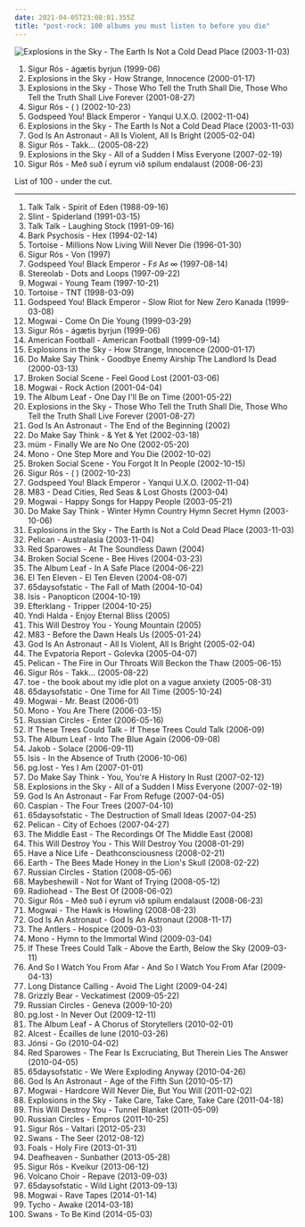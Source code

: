 ```yaml
---
date: 2021-04-05T23:08:01.355Z
title: "post-rock: 100 albums you must listen to before you die"
---
```

![Explosions in the Sky - The Earth Is Not a Cold Dead Place (2003-11-03)](http://coverartarchive.org/release/ca19daf0-1d0e-4bc4-9972-b2a1dab4356d/15041243224-500.jpg "Explosions in the Sky - The Earth Is Not a Cold Dead Place (2003-11-03)")
<ol class="albums">
<li data-cover="http://coverartarchive.org/release/3f38169f-6501-4383-8a0e-06d416338e8f/6928375238-500.jpg" data-tags="post-rock" role="button">Sigur Rós - ágætis byrjun (1999-06)</li>
<li data-cover="http://coverartarchive.org/release/3cf540c3-fed6-3e22-9b9c-404927874050/2835781208-500.jpg" data-tags="post-rock" role="button">Explosions in the Sky - How Strange, Innocence (2000-01-17)</li>
<li data-cover="http://coverartarchive.org/release/6d34fe86-5e12-373e-b02b-7f4777543724/12154902728-500.jpg" data-tags="post-rock" role="button">Explosions in the Sky - Those Who Tell the Truth Shall Die, Those Who Tell the Truth Shall Live Forever (2001-08-27)</li>
<li data-cover="https://img.discogs.com/VheYISXt_58od4eKphk3Dpi-pWA=/fit-in/600x529/filters:strip_icc():format(jpeg):mode_rgb():quality(90)/discogs-images/R-69857-1505864447-6375.jpeg.jpg" data-tags="post-rock" role="button">Sigur Rós - ( ) (2002-10-23)</li>
<li data-cover="http://coverartarchive.org/release/41bb9343-aec0-4619-8e8b-cf3d74d7d8fe/25247815398-500.jpg" data-tags="post-rock" role="button">Godspeed You! Black Emperor - Yanqui U.X.O. (2002-11-04)</li>
<li data-cover="http://coverartarchive.org/release/ca19daf0-1d0e-4bc4-9972-b2a1dab4356d/15041243224-500.jpg" data-tags="post-rock" role="button">Explosions in the Sky - The Earth Is Not a Cold Dead Place (2003-11-03)</li>
<li data-cover="http://coverartarchive.org/release/7e456c3a-0987-445b-869d-f3402ccdbbc0/4679537098-500.jpg" data-tags="post-rock" role="button">God Is An Astronaut - All Is Violent, All Is Bright (2005-02-04)</li>
<li data-cover="http://coverartarchive.org/release/4e5c0257-cf0e-3ece-95e6-bf3dc4c18f2b/8227839938-500.jpg" data-tags="post-rock" role="button">Sigur Rós - Takk... (2005-08-22)</li>
<li data-cover="https://via.placeholder.com/450" data-tags="post-rock" role="button">Explosions in the Sky - All of a Sudden I Miss Everyone (2007-02-19)</li>
<li data-cover="http://coverartarchive.org/release/e4cef835-f2ac-48df-8407-b38ac4ec9969/22564414072-500.jpg" data-tags="post-rock" role="button">Sigur Rós - Með suð í eyrum við spilum endalaust (2008-06-23)</li>
</ol>
List of 100 - under the cut.
<!-- more -->

_________________

<ol class="albums">
<li data-cover="http://coverartarchive.org/release/aa5eda82-6d4b-4629-b92b-a1d7e730ce66/12775167333-500.jpg" data-tags="post-rock" role="button">
Talk Talk - Spirit of Eden (1988-09-16)
</li>
<li data-cover="http://coverartarchive.org/release/a16b871f-3b71-3bb0-9a9d-798b513a4fc0/11175324617-500.jpg" data-tags="post-rock, math rock" role="button">
Slint - Spiderland (1991-03-15)
</li>
<li data-cover="https://via.placeholder.com/450" data-tags="post-rock" role="button">
Talk Talk - Laughing Stock (1991-09-16)
</li>
<li data-cover="https://via.placeholder.com/450" data-tags="post-rock" role="button">
Bark Psychosis - Hex (1994-02-14)
</li>
<li data-cover="http://coverartarchive.org/release/19d89c34-6a91-4e7a-8d8a-499159e781cf/4483481718-500.jpg" data-tags="post-rock" role="button">
Tortoise - Millions Now Living Will Never Die (1996-01-30)
</li>
<li data-cover="https://img.discogs.com/xDoLKS9K6k-_LsoyHCli65KIfo0=/fit-in/600x600/filters:strip_icc():format(jpeg):mode_rgb():quality(90)/discogs-images/R-5800452-1403020958-1511.jpeg.jpg" data-tags="ambient, post-rock" role="button">
Sigur Rós - Von (1997)
</li>
<li data-cover="http://coverartarchive.org/release/771ae005-6f8b-4831-9350-c3a7fdcb2442/2324127707-500.jpg" data-tags="post-rock" role="button">
Godspeed You! Black Emperor - F♯ A♯ ∞ (1997-08-14)
</li>
<li data-cover="http://coverartarchive.org/release/ac08220a-ca91-3c93-b31b-b231270773af/11622727078-500.jpg" data-tags="lounge, electronic, post-rock" role="button">
Stereolab - Dots and Loops (1997-09-22)
</li>
<li data-cover="https://img.discogs.com/MgbCo9h_A8B38ho2LhtEa6QR07k=/fit-in/300x300/filters:strip_icc():format(jpeg):mode_rgb():quality(90)/discogs-images/R-3204761-1320403054.jpeg.jpg" data-tags="post-rock" role="button">
Mogwai - Young Team (1997-10-21)
</li>
<li data-cover="http://coverartarchive.org/release/db2b85d1-912d-3965-bd5e-7c9dc18e2af1/22029271309-500.jpg" data-tags="post-rock" role="button">
Tortoise - TNT (1998-03-09)
</li>
<li data-cover="http://coverartarchive.org/release/745cec89-d876-4e34-9b26-281d6a8d7cac/1667179400-500.jpg" data-tags="post-rock" role="button">
Godspeed You! Black Emperor - Slow Riot for New Zero Kanada (1999-03-08)
</li>
<li data-cover="http://coverartarchive.org/release/3e24ce0c-8c65-3d11-a595-bd404d8695cc/6096170352-500.jpg" data-tags="post-rock" role="button">
Mogwai - Come On Die Young (1999-03-29)
</li>
<li data-cover="http://coverartarchive.org/release/3f38169f-6501-4383-8a0e-06d416338e8f/6928375238-500.jpg" data-tags="post-rock" role="button">
Sigur Rós - ágætis byrjun (1999-06)
</li>
<li data-cover="http://coverartarchive.org/release/aa4983e3-f20f-48fd-a446-8230a71c470b/7248178022-500.jpg" data-tags="indie rock, emo" role="button">
American Football - American Football (1999-09-14)
</li>
<li data-cover="http://coverartarchive.org/release/3cf540c3-fed6-3e22-9b9c-404927874050/2835781208-500.jpg" data-tags="post-rock" role="button">
Explosions in the Sky - How Strange, Innocence (2000-01-17)
</li>
<li data-cover="http://coverartarchive.org/release/43ada966-ad97-3806-8e11-78a4c8c4c19c/19444477382-500.jpg" data-tags="post-rock" role="button">
Do Make Say Think - Goodbye Enemy Airship The Landlord Is Dead (2000-03-13)
</li>
<li data-cover="http://coverartarchive.org/release/bcc94f56-bdb0-32b7-9d1b-fda488bff5dc/27138605951-500.jpg" data-tags="post-rock, ambient" role="button">
Broken Social Scene - Feel Good Lost (2001-03-06)
</li>
<li data-cover="http://coverartarchive.org/release/33a19b38-195f-4d41-82aa-60784b63e008/9519834306-500.jpg" data-tags="post-rock" role="button">
Mogwai - Rock Action (2001-04-04)
</li>
<li data-cover="http://coverartarchive.org/release/ac46568e-7818-4351-8d8a-a59ce427e636/21974963842-500.jpg" data-tags="post-rock" role="button">
The Album Leaf - One Day I'll Be on Time (2001-05-22)
</li>
<li data-cover="http://coverartarchive.org/release/6d34fe86-5e12-373e-b02b-7f4777543724/12154902728-500.jpg" data-tags="post-rock" role="button">
Explosions in the Sky - Those Who Tell the Truth Shall Die, Those Who Tell the Truth Shall Live Forever (2001-08-27)
</li>
<li data-cover="http://coverartarchive.org/release/bba92da4-27ac-4667-bb5c-5ecbe0965c4e/4793958640-500.jpg" data-tags="post-rock" role="button">
God Is An Astronaut - The End of the Beginning (2002)
</li>
<li data-cover="http://coverartarchive.org/release/2a805ece-543e-467b-b549-bb918a824235/16466532170-500.jpg" data-tags="post-rock" role="button">
Do Make Say Think - & Yet & Yet (2002-03-18)
</li>
<li data-cover="https://img.discogs.com/lXD8whyAYclV6eo5oxbFpF-BrwU=/fit-in/600x463/filters:strip_icc():format(jpeg):mode_rgb():quality(90)/discogs-images/R-1902743-1251309415.jpeg.jpg" data-tags="electronic" role="button">
múm - Finally We are No One (2002-05-20)
</li>
<li data-cover="http://coverartarchive.org/release/a80c691b-9444-3db0-9bfe-ff08f7b23e62/11071657210-500.jpg" data-tags="post-rock" role="button">
Mono - One Step More and You Die (2002-10-02)
</li>
<li data-cover="http://coverartarchive.org/release/4a62cd38-0405-33c0-ade2-6be951f7b777/8606673911-500.jpg" data-tags="indie, indie rock" role="button">
Broken Social Scene - You Forgot It In People (2002-10-15)
</li>
<li data-cover="https://img.discogs.com/VheYISXt_58od4eKphk3Dpi-pWA=/fit-in/600x529/filters:strip_icc():format(jpeg):mode_rgb():quality(90)/discogs-images/R-69857-1505864447-6375.jpeg.jpg" data-tags="post-rock" role="button">
Sigur Rós - ( ) (2002-10-23)
</li>
<li data-cover="http://coverartarchive.org/release/41bb9343-aec0-4619-8e8b-cf3d74d7d8fe/25247815398-500.jpg" data-tags="post-rock" role="button">
Godspeed You! Black Emperor - Yanqui U.X.O. (2002-11-04)
</li>
<li data-cover="https://img.discogs.com/cPOAGSV5Ub7EhGwDZKsrFmxKs00=/fit-in/600x597/filters:strip_icc():format(jpeg):mode_rgb():quality(90)/discogs-images/R-2711857-1362859603-3556.jpeg.jpg" data-tags="electronic, shoegaze" role="button">
M83 - Dead Cities, Red Seas & Lost Ghosts (2003-04)
</li>
<li data-cover="http://coverartarchive.org/release/b82ec0ff-d0d7-3af1-ac8c-78440e5f1c62/19956977765-500.jpg" data-tags="post-rock" role="button">
Mogwai - Happy Songs for Happy People (2003-05-21)
</li>
<li data-cover="https://img.discogs.com/dIVo8W4pFFey26llqo4MiI4cueQ=/fit-in/600x600/filters:strip_icc():format(jpeg):mode_rgb():quality(90)/discogs-images/R-613301-1167145727.jpeg.jpg" data-tags="post-rock" role="button">
Do Make Say Think - Winter Hymn Country Hymn Secret Hymn (2003-10-06)
</li>
<li data-cover="http://coverartarchive.org/release/ca19daf0-1d0e-4bc4-9972-b2a1dab4356d/15041243224-500.jpg" data-tags="post-rock" role="button">
Explosions in the Sky - The Earth Is Not a Cold Dead Place (2003-11-03)
</li>
<li data-cover="http://coverartarchive.org/release/71794ed3-3763-482b-b24e-7a6adf751aa9/22635557412-500.jpg" data-tags="post-rock, post-metal, sludge" role="button">
Pelican - Australasia (2003-11-04)
</li>
<li data-cover="https://img.discogs.com/W6C-QpKrpalhXPs4aDLwy56iQek=/fit-in/500x500/filters:strip_icc():format(jpeg):mode_rgb():quality(90)/discogs-images/R-558039-1131320823.jpeg.jpg" data-tags="post-rock" role="button">
Red Sparowes - At The Soundless Dawn (2004)
</li>
<li data-cover="https://img.discogs.com/aa2ZwdTxBhChGMOEqNwyJLoi3mw=/fit-in/300x300/filters:strip_icc():format(jpeg):mode_rgb():quality(90)/discogs-images/R-1393970-1215889453.jpeg.jpg" data-tags="indie rock, canadian, post-rock" role="button">
Broken Social Scene - Bee Hives (2004-03-23)
</li>
<li data-cover="http://coverartarchive.org/release/cc681229-1e2a-306d-b01c-c6f058f229bf/27655285092-500.jpg" data-tags="post-rock, instrumental" role="button">
The Album Leaf - In A Safe Place (2004-06-22)
</li>
<li data-cover="http://coverartarchive.org/release/db3eebbe-4d38-4cf9-8e70-2ee2643bcac1/23731746910-500.jpg" data-tags="post-rock" role="button">
El Ten Eleven - El Ten Eleven (2004-08-07)
</li>
<li data-cover="http://coverartarchive.org/release/e0e6f524-90b3-400a-aa4c-ab89e9c172f0/13891715369-500.jpg" data-tags="post-rock" role="button">
65daysofstatic - The Fall of Math (2004-10-04)
</li>
<li data-cover="http://coverartarchive.org/release/90088a59-b98d-4960-9abf-71a65ef16e71/14236443791-500.jpg" data-tags="post-metal" role="button">
Isis - Panopticon (2004-10-19)
</li>
<li data-cover="https://img.discogs.com/xh711CJOlWSPk9O-Jju1XAL98qs=/fit-in/600x513/filters:strip_icc():format(jpeg):mode_rgb():quality(90)/discogs-images/R-467110-1117802145.jpg.jpg" data-tags="post-rock, electronic" role="button">
Efterklang - Tripper (2004-10-25)
</li>
<li data-cover="http://coverartarchive.org/release/e750d3d5-d213-3b14-8ae3-740bb58e0767/6253524832-500.jpg" data-tags="post-rock" role="button">
Yndi Halda - Enjoy Eternal Bliss (2005)
</li>
<li data-cover="https://img.discogs.com/hTywSIGX36GrVMcBP_DkZUS9sJ4=/fit-in/600x600/filters:strip_icc():format(jpeg):mode_rgb():quality(90)/discogs-images/R-1269964-1235539919.jpeg.jpg" data-tags="post-rock" role="button">
This Will Destroy You - Young Mountain (2005)
</li>
<li data-cover="http://coverartarchive.org/release/db85c244-53e7-441c-bab0-52c9c0d27450/1485479058-500.jpg" data-tags="electronic, shoegaze" role="button">
M83 - Before the Dawn Heals Us (2005-01-24)
</li>
<li data-cover="http://coverartarchive.org/release/7e456c3a-0987-445b-869d-f3402ccdbbc0/4679537098-500.jpg" data-tags="post-rock" role="button">
God Is An Astronaut - All Is Violent, All Is Bright (2005-02-04)
</li>
<li data-cover="https://via.placeholder.com/450" data-tags="post-rock" role="button">
The Evpatoria Report - Golevka (2005-04-07)
</li>
<li data-cover="http://coverartarchive.org/release/65c232e4-cd6d-4354-a623-eab1b463d9b0/22635528848-500.jpg" data-tags="post-rock, instrumental" role="button">
Pelican - The Fire in Our Throats Will Beckon the Thaw (2005-06-15)
</li>
<li data-cover="http://coverartarchive.org/release/4e5c0257-cf0e-3ece-95e6-bf3dc4c18f2b/8227839938-500.jpg" data-tags="post-rock" role="button">
Sigur Rós - Takk... (2005-08-22)
</li>
<li data-cover="http://coverartarchive.org/release/9c27b3e5-ccd0-4524-8e6c-0c35adb41771/13198374240-500.jpg" data-tags="math rock, post-rock" role="button">
toe - the book about my idle plot on a vague anxiety (2005-08-31)
</li>
<li data-cover="http://coverartarchive.org/release/a41e4735-76af-4ee3-aa0f-1d12eda2bf25/2737978532-500.jpg" data-tags="post-rock" role="button">
65daysofstatic - One Time for All Time (2005-10-24)
</li>
<li data-cover="https://img.discogs.com/x6SWrlbfsNYQ1w-fyD5DPOiuwpY=/fit-in/600x617/filters:strip_icc():format(jpeg):mode_rgb():quality(90)/discogs-images/R-699064-1599320517-4791.jpeg.jpg" data-tags="post-rock" role="button">
Mogwai - Mr. Beast (2006-01)
</li>
<li data-cover="http://coverartarchive.org/release/3bfa4c29-3425-320d-87ae-f6d0e9e83b75/3361339988-500.jpg" data-tags="post-rock" role="button">
Mono - You Are There (2006-03-15)
</li>
<li data-cover="https://img.discogs.com/6ifi1redUdOzAAkz0gVZTZbrRvY=/fit-in/300x300/filters:strip_icc():format(jpeg):mode_rgb():quality(90)/discogs-images/R-801151-1382705063-4726.jpeg.jpg" data-tags="post-rock, instrumental" role="button">
Russian Circles - Enter (2006-05-16)
</li>
<li data-cover="http://coverartarchive.org/release/5c3fcbf5-4d4c-352f-9701-bc3e246e6c95/6533494753-500.jpg" data-tags="post-rock" role="button">
If These Trees Could Talk - If These Trees Could Talk (2006-09)
</li>
<li data-cover="https://img.discogs.com/GPy5UWU-bunOlZMGD56Pky5MSg0=/fit-in/600x529/filters:strip_icc():format(jpeg):mode_rgb():quality(90)/discogs-images/R-789533-1532239155-6833.jpeg.jpg" data-tags="post-rock" role="button">
The Album Leaf - Into The Blue Again (2006-09-08)
</li>
<li data-cover="http://coverartarchive.org/release/3c1a6130-416f-4d8d-8731-98a7f11b8b2a/2884904467-500.jpg" data-tags="post-rock" role="button">
Jakob - Solace (2006-09-11)
</li>
<li data-cover="http://coverartarchive.org/release/0ba88c6e-cc27-4d6b-bf98-638464ec069e/9123370524-500.jpg" data-tags="sludge, post-metal, post-rock" role="button">
Isis - In the Absence of Truth (2006-10-06)
</li>
<li data-cover="http://coverartarchive.org/release/aa3740d6-5283-4d47-99ab-9837937e743c/8957154758-500.jpg" data-tags="post-rock" role="button">
pg.lost - Yes I Am (2007-01-01)
</li>
<li data-cover="http://coverartarchive.org/release/41edeb3e-bb68-3ddc-87a8-c7ed8964e730/2155282117-500.jpg" data-tags="post-rock" role="button">
Do Make Say Think - You, You're A History In Rust (2007-02-12)
</li>
<li data-cover="https://via.placeholder.com/450" data-tags="post-rock" role="button">
Explosions in the Sky - All of a Sudden I Miss Everyone (2007-02-19)
</li>
<li data-cover="http://coverartarchive.org/release/ccefc9af-1767-4fe2-80c9-3a8cfb33a2b3/4793919911-500.jpg" data-tags="post-rock" role="button">
God Is An Astronaut - Far From Refuge (2007-04-05)
</li>
<li data-cover="http://coverartarchive.org/release/2117afca-c69d-3225-bd8c-ac469ef043cd/14990944529-500.jpg" data-tags="post-rock" role="button">
Caspian - The Four Trees (2007-04-10)
</li>
<li data-cover="http://coverartarchive.org/release/72bc36e5-6af1-4d62-b72d-ec60cfa5fea6/3248569775-500.jpg" data-tags="post-rock" role="button">
65daysofstatic - The Destruction of Small Ideas (2007-04-25)
</li>
<li data-cover="http://coverartarchive.org/release/8dcdef43-6ca6-45b8-90f9-9eefe8e038d0/16157041487-500.jpg" data-tags="post-rock" role="button">
Pelican - City of Echoes (2007-04-27)
</li>
<li data-cover="https://img.discogs.com/UBd7YqXMjTGwZKEQrXE1EotW9co=/fit-in/600x800/filters:strip_icc():format(jpeg):mode_rgb():quality(90)/discogs-images/R-1944687-1546335869-8526.jpeg.jpg" data-tags="indie, folk, post-rock, indie folk" role="button">
The Middle East - The Recordings Of The Middle East (2008)
</li>
<li data-cover="http://coverartarchive.org/release/d0625be2-7d18-4ed8-a121-352ba282bd78/3370136741-500.jpg" data-tags="post-rock" role="button">
This Will Destroy You - This Will Destroy You (2008-01-29)
</li>
<li data-cover="http://coverartarchive.org/release/1b354727-7edb-4216-b416-67a4a9030fb4/27119269087-500.jpg" data-tags="shoegaze" role="button">
Have a Nice Life - Deathconsciousness (2008-02-21)
</li>
<li data-cover="http://coverartarchive.org/release/af17e2e2-6b02-44b8-a848-67c7f66f6803/17517986245-500.jpg" data-tags="drone, instrumental, post-rock" role="button">
Earth - The Bees Made Honey in the Lion's Skull (2008-02-22)
</li>
<li data-cover="https://img.discogs.com/WeMm4fW-DXjuCRJ7rbJgEVB51UI=/fit-in/600x529/filters:strip_icc():format(jpeg):mode_rgb():quality(90)/discogs-images/R-1358916-1532781976-1391.jpeg.jpg" data-tags="post-rock, instrumental" role="button">
Russian Circles - Station (2008-05-06)
</li>
<li data-cover="https://via.placeholder.com/450" data-tags="post-rock" role="button">
Maybeshewill - Not for Want of Trying (2008-05-12)
</li>
<li data-cover="http://coverartarchive.org/release/af8722d8-6248-4b9c-9d30-2183eafa2ed9/7955669731-500.jpg" data-tags="rock, alternative, alternative rock, indie" role="button">
Radiohead - The Best Of (2008-06-02)
</li>
<li data-cover="http://coverartarchive.org/release/e4cef835-f2ac-48df-8407-b38ac4ec9969/22564414072-500.jpg" data-tags="post-rock" role="button">
Sigur Rós - Með suð í eyrum við spilum endalaust (2008-06-23)
</li>
<li data-cover="https://via.placeholder.com/450" data-tags="post-rock" role="button">
Mogwai - The Hawk is Howling (2008-08-23)
</li>
<li data-cover="http://coverartarchive.org/release/bb23df9f-5085-4457-af94-5d92e3f3b56d/4781852879-500.jpg" data-tags="post-rock" role="button">
God Is An Astronaut - God Is An Astronaut (2008-11-17)
</li>
<li data-cover="https://img.discogs.com/GxQjBeFyocuKNcGZ4c-UBv-dTTk=/fit-in/600x600/filters:strip_icc():format(jpeg):mode_rgb():quality(90)/discogs-images/R-1855864-1266676841.jpeg.jpg" data-tags="indie, haunting" role="button">
The Antlers - Hospice (2009-03-03)
</li>
<li data-cover="http://coverartarchive.org/release/d28d9760-c79b-432f-a9dd-54442f2caf45/9526718277-500.jpg" data-tags="post-rock" role="button">
Mono - Hymn to the Immortal Wind (2009-03-04)
</li>
<li data-cover="http://coverartarchive.org/release/c5107679-e2b1-42c4-9281-7f9189a46e15/3357006181-500.jpg" data-tags="post-rock" role="button">
If These Trees Could Talk - Above the Earth, Below the Sky (2009-03-11)
</li>
<li data-cover="http://coverartarchive.org/release/4e8de062-6ed8-4431-8fd3-25f9eff4b538/5429889739-500.jpg" data-tags="post-rock" role="button">
And So I Watch You From Afar - And So I Watch You From Afar (2009-04-13)
</li>
<li data-cover="http://coverartarchive.org/release/cf381502-2c8d-46df-99d0-f2614549738b/3377039384-500.jpg" data-tags="post-rock" role="button">
Long Distance Calling - Avoid The Light (2009-04-24)
</li>
<li data-cover="http://coverartarchive.org/release/5d7797f1-7efc-350e-8d1f-71c5229502e0/2276646471-500.jpg" data-tags="indie rock" role="button">
Grizzly Bear - Veckatimest (2009-05-22)
</li>
<li data-cover="http://coverartarchive.org/release/acac3cdb-ccd5-3736-87b3-1554de5a83be/3331811954-500.jpg" data-tags="post-rock" role="button">
Russian Circles - Geneva (2009-10-20)
</li>
<li data-cover="http://coverartarchive.org/release/3ead5b02-bfb8-4a8e-87c5-80b1552eddeb/27862273102-500.jpg" data-tags="post-rock" role="button">
pg.lost - In Never Out (2009-12-11)
</li>
<li data-cover="https://img.discogs.com/QrZz7ljgyLG2m3mMuE-D2Xlk7T0=/fit-in/600x538/filters:strip_icc():format(jpeg):mode_rgb():quality(90)/discogs-images/R-11476554-1517014471-7140.jpeg.jpg" data-tags="post-rock" role="button">
The Album Leaf - A Chorus of Storytellers (2010-02-01)
</li>
<li data-cover="http://coverartarchive.org/release/33749b62-1fa9-4ab0-b1e2-8696e3386bae/2239809767-500.jpg" data-tags="shoegaze, atmospheric black metal, post-rock" role="button">
Alcest - Écailles de lune (2010-03-26)
</li>
<li data-cover="https://img.discogs.com/UOImzRtyth_QOHrx5B-rmRoqvy8=/fit-in/483x476/filters:strip_icc():format(jpeg):mode_rgb():quality(90)/discogs-images/R-2213328-1270206465.jpeg.jpg" data-tags="post-rock" role="button">
Jónsi - Go (2010-04-02)
</li>
<li data-cover="https://via.placeholder.com/450" data-tags="post-rock" role="button">
Red Sparowes - The Fear Is Excruciating, But Therein Lies The Answer (2010-04-05)
</li>
<li data-cover="http://coverartarchive.org/release/248b104a-4865-41bc-9635-7f2edade8c9d/3248579787-500.jpg" data-tags="post-rock, electronic" role="button">
65daysofstatic - We Were Exploding Anyway (2010-04-26)
</li>
<li data-cover="http://coverartarchive.org/release/a36ab113-612d-4e2d-92f0-47ffda893f6a/4793906460-500.jpg" data-tags="post-rock" role="button">
God Is An Astronaut - Age of the Fifth Sun (2010-05-17)
</li>
<li data-cover="http://coverartarchive.org/release/94f4bf51-b0be-4fd3-bfd0-0f744bc18a93/25713773260-500.jpg" data-tags="post-rock" role="button">
Mogwai - Hardcore Will Never Die, But You Will (2011-02-02)
</li>
<li data-cover="http://coverartarchive.org/release/aec34795-7691-3451-b9ce-fc53ad901420/11793213169-500.jpg" data-tags="post-rock" role="button">
Explosions in the Sky - Take Care, Take Care, Take Care (2011-04-18)
</li>
<li data-cover="http://coverartarchive.org/release/be65cd51-9d05-339f-8fd2-07c9f174c736/21716514907-500.jpg" data-tags="post-rock" role="button">
This Will Destroy You - Tunnel Blanket (2011-05-09)
</li>
<li data-cover="http://coverartarchive.org/release/65bc450d-2304-47d9-b114-e84b8bc56811/3331814020-500.jpg" data-tags="post-metal, post-rock" role="button">
Russian Circles - Empros (2011-10-25)
</li>
<li data-cover="http://coverartarchive.org/release/173c790a-264c-4134-9ffb-9b7aa78da6f5/1819827377-500.jpg" data-tags="ambient, post-rock" role="button">
Sigur Rós - Valtari (2012-05-23)
</li>
<li data-cover="http://coverartarchive.org/release/f4a636f1-4732-4bc0-8559-66b8b3bc345f/1940789966-500.jpg" data-tags="post-rock, experimental" role="button">
Swans - The Seer (2012-08-12)
</li>
<li data-cover="http://coverartarchive.org/release/e5656e38-a4a8-4ee1-9ea4-4273a2275497/25391187859-500.jpg" data-tags="indie rock" role="button">
Foals - Holy Fire (2013-01-31)
</li>
<li data-cover="http://coverartarchive.org/release/2c6513c0-7b01-4b36-836c-d400e80e8072/25313095145-500.jpg" data-tags="post-black metal, blackgaze" role="button">
Deafheaven - Sunbather (2013-05-28)
</li>
<li data-cover="https://img.discogs.com/ZRZ3arDJhUvbwFmGX3lIKu3jEDw=/fit-in/600x600/filters:strip_icc():format(jpeg):mode_rgb():quality(90)/discogs-images/R-4660919-1371404516-4044.jpeg.jpg" data-tags="post-rock" role="button">
Sigur Rós - Kveikur (2013-06-12)
</li>
<li data-cover="http://coverartarchive.org/release/a4514530-80ec-4765-a903-6dac355031e1/5208050605-500.jpg" data-tags="indie, folk, post-rock, indie folk, 10s, 2010s, jagjaguwar, 2013 albums" role="button">
Volcano Choir - Repave (2013-09-03)
</li>
<li data-cover="http://coverartarchive.org/release/e6a2f498-410f-4227-9357-da436a70dbf6/7152725363-500.jpg" data-tags="post-rock" role="button">
65daysofstatic - Wild Light (2013-09-13)
</li>
<li data-cover="http://coverartarchive.org/release/eac0fab9-d4d3-452a-a90e-12648c291187/8379301227-500.jpg" data-tags="post-rock" role="button">
Mogwai - Rave Tapes (2014-01-14)
</li>
<li data-cover="http://coverartarchive.org/release/0b2a9196-d842-4a2b-89ea-d77838789384/8490230955-500.jpg" data-tags="electronic, indie, instrumental, ambient, post-rock" role="button">
Tycho - Awake (2014-03-18)
</li>
<li data-cover="http://coverartarchive.org/release/01430596-3eaa-4d2f-8198-8e15aac948bd/7269530596-500.jpg" data-tags="post-rock" role="button">
Swans - To Be Kind (2014-05-03)
</li>
</ol>